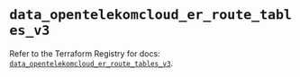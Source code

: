 # `data_opentelekomcloud_er_route_tables_v3`

Refer to the Terraform Registry for docs: [`data_opentelekomcloud_er_route_tables_v3`](https://registry.terraform.io/providers/opentelekomcloud/opentelekomcloud/1.36.46/docs/data-sources/er_route_tables_v3).

